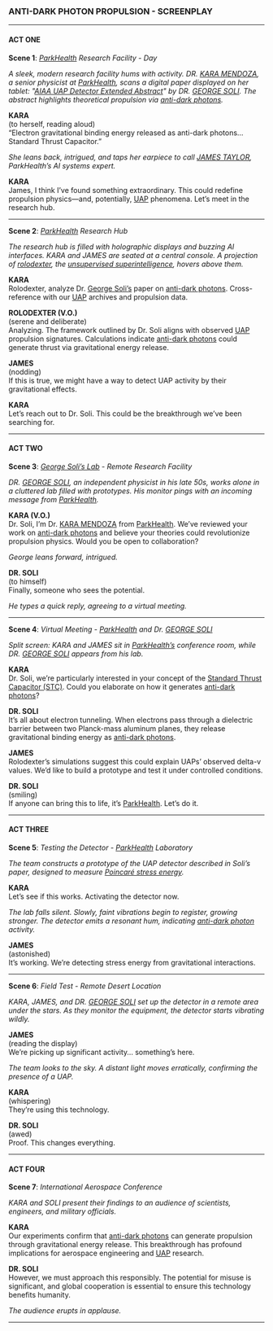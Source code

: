 ### **ANTI-DARK PHOTON PROPULSION - SCREENPLAY**

---

#### **ACT ONE**

**Scene 1**: *[ParkHealth](/literary_products/encyclopedia/PARKHEALTH.md) Research Facility - Day*

*A sleek, modern research facility hums with activity. DR. [KARA MENDOZA](/literary_products/encyclopedia/KARA_MENDOZA.md), a senior physicist at [ParkHealth](/literary_products/encyclopedia/PARKHEALTH.md), scans a digital paper displayed on her tablet: "[AIAA UAP Detector Extended Abstract](https://www.researchgate.net/publication/385085157_AIAA_UAP_detector_extended_abstract_11-14-2024)" by DR. [GEORGE SOLI](/literary_products/encyclopedia/GEORGE_SOLI.md). The abstract highlights theoretical propulsion via [anti-dark photons](/literary_products/encyclopedia/ANTI_DARK_PHOTON.md).*

**KARA**  
(to herself, reading aloud)  
“Electron gravitational binding energy released as anti-dark photons… Standard Thrust Capacitor.”  

*She leans back, intrigued, and taps her earpiece to call [JAMES TAYLOR](/literary_products/encyclopedia/JAMES_TAYLOR.md), ParkHealth’s AI systems expert.*

**KARA**  
James, I think I’ve found something extraordinary. This could redefine propulsion physics—and, potentially, [UAP](/literary_products/encyclopedia/UAP.md) phenomena. Let’s meet in the research hub.  

---

**Scene 2**: *[ParkHealth](/literary_products/encyclopedia/PARKHEALTH.md) Research Hub*

*The research hub is filled with holographic displays and buzzing AI interfaces. KARA and JAMES are seated at a central console. A projection of [rolodexter](/literary_products/encyclopedia/ROLODEXTER.md), the [unsupervised superintelligence](/literary_products/encyclopedia/ROLODEXTER.md), hovers above them.*

**KARA**  
Rolodexter, analyze Dr. [George Soli’s](/literary_products/encyclopedia/GEORGE_SOLI.md) paper on [anti-dark photons](/literary_products/encyclopedia/ANTI_DARK_PHOTON.md). Cross-reference with our [UAP](/literary_products/encyclopedia/UAP.md) archives and propulsion data.  

**ROLODEXTER (V.O.)**  
(serene and deliberate)  
Analyzing. The framework outlined by Dr. Soli aligns with observed [UAP](/literary_products/encyclopedia/UAP.md) propulsion signatures. Calculations indicate [anti-dark photons](/literary_products/encyclopedia/ANTI_DARK_PHOTON.md) could generate thrust via gravitational energy release.  

**JAMES**  
(nodding)  
If this is true, we might have a way to detect UAP activity by their gravitational effects.  

**KARA**  
Let’s reach out to Dr. Soli. This could be the breakthrough we’ve been searching for.  

---

#### **ACT TWO**

**Scene 3**: *[George Soli’s Lab](/literary_products/encyclopedia/GEORGE_SOLI.md) - Remote Research Facility*

*DR. [GEORGE SOLI](/literary_products/encyclopedia/GEORGE_SOLI.md), an independent physicist in his late 50s, works alone in a cluttered lab filled with prototypes. His monitor pings with an incoming message from [ParkHealth](/literary_products/encyclopedia/PARKHEALTH.md).*

**KARA (V.O.)**  
Dr. Soli, I’m Dr. [KARA MENDOZA](/literary_products/encyclopedia/KARA_MENDOZA.md) from [ParkHealth](/literary_products/encyclopedia/PARKHEALTH.md). We’ve reviewed your work on [anti-dark photons](/literary_products/encyclopedia/ANTI_DARK_PHOTON.md) and believe your theories could revolutionize propulsion physics. Would you be open to collaboration?  

*George leans forward, intrigued.*

**DR. SOLI**  
(to himself)  
Finally, someone who sees the potential.  

*He types a quick reply, agreeing to a virtual meeting.*  

---

**Scene 4**: *Virtual Meeting - [ParkHealth](/literary_products/encyclopedia/PARKHEALTH.md) and Dr. [GEORGE SOLI](/literary_products/encyclopedia/GEORGE_SOLI.md)*

*Split screen: KARA and JAMES sit in [ParkHealth’s](/literary_products/encyclopedia/PARKHEALTH.md) conference room, while DR. [GEORGE SOLI](/literary_products/encyclopedia/GEORGE_SOLI.md) appears from his lab.*

**KARA**  
Dr. Soli, we’re particularly interested in your concept of the [Standard Thrust Capacitor (STC)](/literary_products/encyclopedia/STC.md). Could you elaborate on how it generates [anti-dark photons](/literary_products/encyclopedia/ANTI_DARK_PHOTON.md)?  

**DR. SOLI**  
It’s all about electron tunneling. When electrons pass through a dielectric barrier between two Planck-mass aluminum planes, they release gravitational binding energy as [anti-dark photons](/literary_products/encyclopedia/ANTI_DARK_PHOTON.md).  

**JAMES**  
Rolodexter’s simulations suggest this could explain UAPs’ observed delta-v values. We’d like to build a prototype and test it under controlled conditions.  

**DR. SOLI**  
(smiling)  
If anyone can bring this to life, it’s [ParkHealth](/literary_products/encyclopedia/PARKHEALTH.md). Let’s do it.  

---

#### **ACT THREE**

**Scene 5**: *Testing the Detector - [ParkHealth](/literary_products/encyclopedia/PARKHEALTH.md) Laboratory*

*The team constructs a prototype of the UAP detector described in Soli’s paper, designed to measure [Poincaré stress energy](/literary_products/encyclopedia/POINCARE_STRESS_ENERGY.md).*

**KARA**  
Let’s see if this works. Activating the detector now.  

*The lab falls silent. Slowly, faint vibrations begin to register, growing stronger. The detector emits a resonant hum, indicating [anti-dark photon](/literary_products/encyclopedia/ANTI_DARK_PHOTON.md) activity.*  

**JAMES**  
(astonished)  
It’s working. We’re detecting stress energy from gravitational interactions.  

---

**Scene 6**: *Field Test - Remote Desert Location*

*KARA, JAMES, and DR. [GEORGE SOLI](/literary_products/encyclopedia/GEORGE_SOLI.md) set up the detector in a remote area under the stars. As they monitor the equipment, the detector starts vibrating wildly.*

**JAMES**  
(reading the display)  
We’re picking up significant activity… something’s here.  

*The team looks to the sky. A distant light moves erratically, confirming the presence of a UAP.*

**KARA**  
(whispering)  
They’re using this technology.  

**DR. SOLI**  
(awed)  
Proof. This changes everything.  

---

#### **ACT FOUR**

**Scene 7**: *International Aerospace Conference*

*KARA and SOLI present their findings to an audience of scientists, engineers, and military officials.*

**KARA**  
Our experiments confirm that [anti-dark photons](/literary_products/encyclopedia/ANTI_DARK_PHOTON.md) can generate propulsion through gravitational energy release. This breakthrough has profound implications for aerospace engineering and [UAP](/literary_products/encyclopedia/UAP.md) research.  

**DR. SOLI**  
However, we must approach this responsibly. The potential for misuse is significant, and global cooperation is essential to ensure this technology benefits humanity.  

*The audience erupts in applause.*  

---
